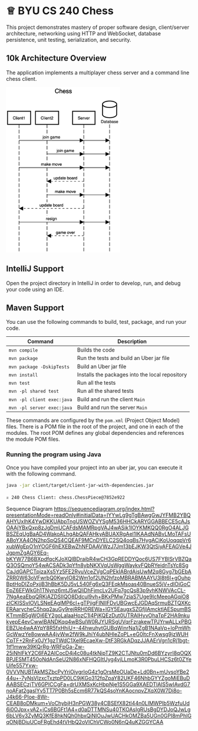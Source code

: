 # ♕ BYU CS 240 Chess

This project demonstrates mastery of proper software design, client/server architecture, networking using HTTP and WebSocket, database persistence, unit testing, serialization, and security.

## 10k Architecture Overview

The application implements a multiplayer chess server and a command line chess client.

[![Sequence Diagram](10k-architecture.png)](https://sequencediagram.org/index.html#initialData=C4S2BsFMAIGEAtIGckCh0AcCGAnUBjEbAO2DnBElIEZVs8RCSzYKrgAmO3AorU6AGVIOAG4jUAEyzAsAIyxIYAERnzFkdKgrFIuaKlaUa0ALQA+ISPE4AXNABWAexDFoAcywBbTcLEizS1VZBSVbbVc9HGgnADNYiN19QzZSDkCrfztHFzdPH1Q-Gwzg9TDEqJj4iuSjdmoMopF7LywAaxgvJ3FC6wCLaFLQyHCdSriEseSm6NMBurT7AFcMaWAYOSdcSRTjTka+7NaO6C6emZK1YdHI-Qma6N6ss3nU4Gpl1ZkNrZwdhfeByy9hwyBA7mIT2KAyGGhuSWi9wuc0sAI49nyMG6ElQQA)

## IntelliJ Support

Open the project directory in IntelliJ in order to develop, run, and debug your code using an IDE.

## Maven Support

You can use the following commands to build, test, package, and run your code.

| Command                    | Description                                     |
| -------------------------- | ----------------------------------------------- |
| `mvn compile`              | Builds the code                                 |
| `mvn package`              | Run the tests and build an Uber jar file        |
| `mvn package -DskipTests`  | Build an Uber jar file                          |
| `mvn install`              | Installs the packages into the local repository |
| `mvn test`                 | Run all the tests                               |
| `mvn -pl shared test`     | Run all the shared tests                        |
| `mvn -pl client exec:java` | Build and run the client `Main`                 |
| `mvn -pl server exec:java` | Build and run the server `Main`                 |

These commands are configured by the `pom.xml` (Project Object Model) files. There is a POM file in the root of the project, and one in each of the modules. The root POM defines any global dependencies and references the module POM files.

### Running the program using Java

Once you have compiled your project into an uber jar, you can execute it with the following command.

```sh
java -jar client/target/client-jar-with-dependencies.jar

♕ 240 Chess Client: chess.ChessPiece@7852e922
```

Sequence Diagram
https://sequencediagram.org/index.html?presentationMode=readOnly#initialData=IYYwLg9gTgBAwgGwJYFMB2YBQAHYUxIhK4YwDKKUAbpTngUSWOZVYSgM536HHCkARYGGABBECE5cAJsOAAjYBxQxp8zJgDmUCAFdsMAMRpgVAJ4wASik1IOYKMKQQ0RgO4ALJGBSZEqUgBaAD4WakoALhgAbQAFAHkyABUAXRgAel1lKAAdNABvLMoTAFsUABoYXA4ON2hpSpQS4CQEAF9MCnDYELC2SQ4oqBs7HygACiKoUoqqpVr6xubWgEpO1nYOGF6hEXEBwZhNFDAAVWzJ7Jm13bEJKW3QtSiyAFEAGVe4JJgpmZgAGY6Eq-bKYW77B6BXpdfqcKJoXQIBDraibR4wCH3GpREDDYQoc6US7FYBlSrVBZQaQ3OSQmoY54wACSADk3pYfn8ybNKXVqUsWggWaykvFQbRYeidnTsYc8SgCaJdGAPCTpjzaXs5Yz5FE2RyuVceZVgCqPEkIABrdAisUwM2q8Gyg7bGEbAZRR0W63oVFwrbQ0KwyIO82Wm1of2UN2hfzoMBRABMAAYU3l8t6I+gOuhpBptHoDIZoPxjjB3hBbK5DJ5vL540Fg6xQ3FEqkMsoas40BnueS5jV+dIOiGoCEpZ6EFWkGh1TNynz6mtJ5wQliDhFjmcLv2UFq7gcQs83p9vhKNWVAcCL-7NgAeaEbqQRKjAZDSIlQO8Ddcul9vh+BKxPMw7ziaS7Uge9IcMeeoAGqiO8zICKISSvIOVLSNeEAglMP6cI+gTPjigFINIIFDvUBGwcEJGDAqSrmuBZTQXKcERAarycheC5hqq2auGy9rejRRH0REWa+lGY5EaugxSZGfjIAmcktlAESpumBSKTmmB5gWOj6EY2goLalaaHozC1l4PjKQEzDut0UTRAIHyvOhaTpF2HA9nkukyepE4evCwwlBANDKqq4wBSuIW0RJYURSgUVqrFzrakewTPJYrwALLxPBGEBZUe4wAAYpY8R5fxHhiU+-44hwuhytGUBqWinrNa1jZgB1NAaVp+loPmWhGcWwzYe8owwAA4jyWw2fW9kJhiY4ubNHleZoPL+eG0ltcFnXwsg9jzWUHCpTF+2RnFx0JY1gzTWdC1Xel9EcaeXw-DtF3RGkADqzJJAAErVgn1cRj1bgt-1tf1mww39KQrRg-WRFpGa-Zw-25iNhlFkY2C6FA2AICocD4j4c08u4tkNipTZ9K2CTJNtu0mDd6BYzyrI8qOQXBPJESMT450oNdAnSeU2N86xNFHQGItUyg4vjLLmoK3R0PbuLHCSz6t0ZYeUife557Yxw-0VVVNUBTAkMSZbcPyYriOiygrIoG4z1gOrsMpOUaDe+Ld0Bn+mUvsoYBe244u+-7yNsVlzxcTxztpPD0LC9jKGo312fqZpaY82UKF46NhbGYYZgoMiEBuDAABSECzjTV6GPICCgFa+drUXMSxKcHbpNje1S5GGa9XAEDTlAlS5wIAvdG7noAFat2gaslYv5TT7P0Bh5sEcm6R77kQS4soYnKAocnpvZXqX0W7Di8o-J4k66-PIoe-8Wr-CEAB8oDMkum+VoChybjH3nPGW38y4CBSEfX82tI44n0LIMWPIb5WzfuUd6j0OJpx+vA2+iCs6BGFt1A4+d0aDTTMNSu40TKOAsIgRUsBgDYDJoQJwLg6bLV6v3ZyMQ3KfE8hkNQh0hbxQiNIOuJwUACHkOMZBa5UGn0GPI8mPhlGqONjBDiuUCpFRgEhd4tVHbQ2oVIChVCWo0N6nQ4uKZGGYCAA
